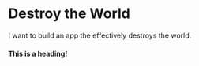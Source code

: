 # Destroy the World
I want to build an app the effectively destroys the world.


#### This is a heading!
